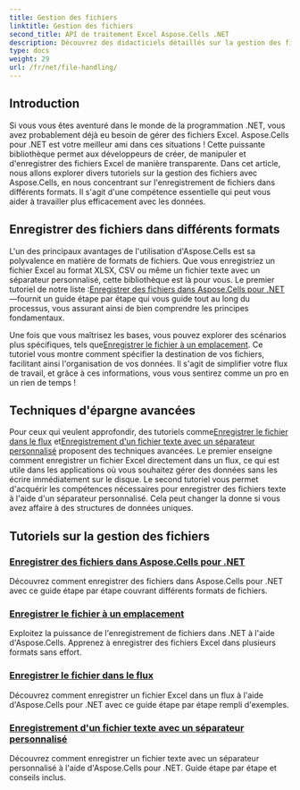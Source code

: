 ```yaml
---
title: Gestion des fichiers
linktitle: Gestion des fichiers
second_title: API de traitement Excel Aspose.Cells .NET
description: Découvrez des didacticiels détaillés sur la gestion des fichiers dans Aspose.Cells pour .NET, y compris l'enregistrement dans divers formats, emplacements et séparateurs personnalisés.
type: docs
weight: 29
url: /fr/net/file-handling/
---
```

## Introduction

Si vous vous êtes aventuré dans le monde de la programmation .NET, vous avez probablement déjà eu besoin de gérer des fichiers Excel. Aspose.Cells pour .NET est votre meilleur ami dans ces situations ! Cette puissante bibliothèque permet aux développeurs de créer, de manipuler et d'enregistrer des fichiers Excel de manière transparente. Dans cet article, nous allons explorer divers tutoriels sur la gestion des fichiers avec Aspose.Cells, en nous concentrant sur l'enregistrement de fichiers dans différents formats. Il s'agit d'une compétence essentielle qui peut vous aider à travailler plus efficacement avec les données.

## Enregistrer des fichiers dans différents formats
L'un des principaux avantages de l'utilisation d'Aspose.Cells est sa polyvalence en matière de formats de fichiers. Que vous enregistriez un fichier Excel au format XLSX, CSV ou même un fichier texte avec un séparateur personnalisé, cette bibliothèque est là pour vous. Le premier tutoriel de notre liste :[Enregistrer des fichiers dans Aspose.Cells pour .NET](./file-saving-files-in-aspose-cells-for-net/)—fournit un guide étape par étape qui vous guide tout au long du processus, vous assurant ainsi de bien comprendre les principes fondamentaux.

Une fois que vous maîtrisez les bases, vous pouvez explorer des scénarios plus spécifiques, tels que[Enregistrer le fichier à un emplacement](./file-saving-file-to-some-location/). Ce tutoriel vous montre comment spécifier la destination de vos fichiers, facilitant ainsi l'organisation de vos données. Il s'agit de simplifier votre flux de travail, et grâce à ces informations, vous vous sentirez comme un pro en un rien de temps !

## Techniques d'épargne avancées
 Pour ceux qui veulent approfondir, des tutoriels comme[Enregistrer le fichier dans le flux](./file-saving-file-to-stream/) et[Enregistrement d'un fichier texte avec un séparateur personnalisé](./file-saving-text-file-with-custom-separator/) proposent des techniques avancées. Le premier enseigne comment enregistrer un fichier Excel directement dans un flux, ce qui est utile dans les applications où vous souhaitez gérer des données sans les écrire immédiatement sur le disque. Le second tutoriel vous permet d'acquérir les compétences nécessaires pour enregistrer des fichiers texte à l'aide d'un séparateur personnalisé. Cela peut changer la donne si vous avez affaire à des structures de données uniques.

## Tutoriels sur la gestion des fichiers
### [Enregistrer des fichiers dans Aspose.Cells pour .NET](./file-saving-files-in-aspose-cells-for-net/)
Découvrez comment enregistrer des fichiers dans Aspose.Cells pour .NET avec ce guide étape par étape couvrant différents formats de fichiers.
### [Enregistrer le fichier à un emplacement](./file-saving-file-to-some-location/)
Exploitez la puissance de l'enregistrement de fichiers dans .NET à l'aide d'Aspose.Cells. Apprenez à enregistrer des fichiers Excel dans plusieurs formats sans effort.
### [Enregistrer le fichier dans le flux](./file-saving-file-to-stream/)
Découvrez comment enregistrer un fichier Excel dans un flux à l'aide d'Aspose.Cells pour .NET avec ce guide étape par étape rempli d'exemples.
### [Enregistrement d'un fichier texte avec un séparateur personnalisé](./file-saving-text-file-with-custom-separator/)
Découvrez comment enregistrer un fichier texte avec un séparateur personnalisé à l'aide d'Aspose.Cells pour .NET. Guide étape par étape et conseils inclus.